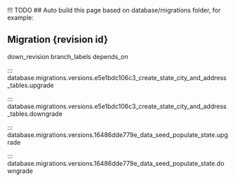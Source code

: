 
<!--
Jacobson is a self hosted zipcode API
Copyright (C) 2023-2024  Christian G. Semke.

This program is free software: you can redistribute it and/or modify
it under the terms of the GNU Affero General Public License as
published by the Free Software Foundation, either version 3 of the
License, or (at your option) any later version.

This program is distributed in the hope that it will be useful,
but WITHOUT ANY WARRANTY; without even the implied warranty of
MERCHANTABILITY or FITNESS FOR A PARTICULAR PURPOSE.  See the
GNU Affero General Public License for more details.

You should have received a copy of the GNU Affero General Public License
along with this program.  If not, see <https://www.gnu.org/licenses/>.
-->

!!! TODO
	## Auto build this page based on database/migrations folder, for example:


## Migration {revision id}

down_revision
branch_labels
depends_on

::: database.migrations.versions.e5e1bdc106c3_create_state_city_and_address_tables.upgrade

::: database.migrations.versions.e5e1bdc106c3_create_state_city_and_address_tables.downgrade


::: database.migrations.versions.16486dde779e_data_seed_populate_state.upgrade

::: database.migrations.versions.16486dde779e_data_seed_populate_state.downgrade
